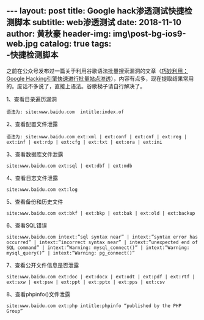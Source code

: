 ﻿﻿﻿﻿﻿﻿﻿﻿﻿﻿﻿﻿﻿﻿﻿﻿﻿---layout:     posttitle:      Google hack渗透测试快捷检测脚本subtitle:   web渗透测试date:       2018-11-10author:     黄秋豪header-img: img\post-bg-ios9-web.jpgcatalog: truetags:        -快捷检测脚本---之前在公众号发布过一篇关于利用谷歌语法批量搜索漏洞的文章（[巧妙利用：Google Hacking引擎快速进行批量站点渗透](https://mp.weixin.qq.com/s/a8kaj8jPZ06pJ5vnMup4RQ)），内容有点多，现在提取结果常用的。废话不多说了，直接上语法。谷歌梯子请自行解决了。1、查看目录遍历漏洞  `语法为: site:www.baidu.com  intitle:index.of`2、查看配置文件泄露  `语法为: site:www.baidu.com ext:xml | ext:conf | ext:cnf | ext:reg | ext:inf | ext:rdp | ext:cfg | ext:txt | ext:ora | ext:ini`3、查看数据库文件泄露`site:www.baidu.com ext:sql | ext:dbf | ext:mdb`4、查看日志文件泄露`site:www.baidu.com ext:log`5、查看备份和历史文件`site:www.baidu.com ext:bkf | ext:bkp | ext:bak | ext:old | ext:backup`6、查看SQL错误  `site:www.baidu.com intext:”sql syntax near” | intext:”syntax error has occurred” | intext:”incorrect syntax near” | intext:”unexpected end of SQL command” | intext:”Warning: mysql_connect()” | intext:”Warning: mysql_query()” | intext:”Warning: pg_connect()”`7、查看公开文件信息是否泄露  `site:www.baidu.com ext:doc | ext:docx | ext:odt | ext:pdf | ext:rtf | ext:sxw | ext:psw | ext:ppt | ext:pptx | ext:pps | ext:csv`8、查看phpinfo()文件泄露`site:www.baidu.com ext:php intitle:phpinfo “published by the PHP Group”`
